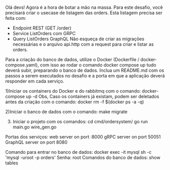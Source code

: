 Olá devs!
Agora é a hora de botar a mão na massa. Para este desafio, você precisará criar o usecase de listagem das orders.
Esta listagem precisa ser feita com:
- Endpoint REST (GET /order)
- Service ListOrders com GRPC
- Query ListOrders GraphQL
Não esqueça de criar as migrações necessárias e o arquivo api.http com a request para criar e listar as orders.

Para a criação do banco de dados, utilize o Docker (Dockerfile / docker-compose.yaml), com isso ao rodar o comando docker compose up tudo deverá subir, preparando o banco de dados.
Inclua um README.md com os passos a serem executados no desafio e a porta em que a aplicação deverá responder em cada serviço.

1)Iniciar os containers do Docker e do rabbitmq com o comando:
docker-compose up -d
Obs, Caso os containers já existam, podem ser deletados antes da criação com o comando:
docker rm -f $(docker ps -a -q)

2)Iniciar o banco de dados com o comando:
make migrate

3) Iniciar o projeto com os comandos:
cd cmd/ordersystem/
go run main.go wire_gen.go




Portas dos serviços:
    web server on port :8000
    gRPC server on port 50051
    GraphQL server on port 8080


Comando para entrar no banco de dados:
    docker exec -it mysql sh -c 'mysql -uroot -p orders'
    Senha: root
    Comandos do banco de dados:
        show tables